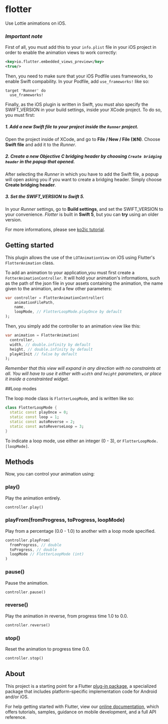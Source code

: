 # flotter

Use Lottie animations on iOS.

### *Important note*

First of all, you must add this to your `info.plist` file in your iOS project in order to enable the animation views to work correctly:

```xml
<key>io.flutter.embedded_views_preview</key>
<true/>
```

Then, you need to make sure that your iOS Podfile uses frameworks, to enable Swift compability. In your Podfile, add `use_frameworks!` like so:

```pod
target 'Runner' do
  use_frameworks!
```

Finally, as the iOS plugin is written in Swift, you must also specify the SWIFT_VERSION in your build settings, inside your XCode project. To do so, you must first:

##### 1. Add a new Swift file to your project inside the `Runner` project.

Open the project inside of XCode, and go to **File / New / File (⌘N)**. Choose **Swift file** and add it to the *Runner*.

##### 2. Create a new Objective C bridging header by choosing `Create bridging header` in the popup that opened.

After selecting the *Runner* in which you have to add the Swift file, a popup will open asking you if you want to create a bridging header. Simply choose **Create bridging header**.

##### 3. Set the *SWIFT_VERSION* to *Swift 5*.

In your *Runner* settings, go to **Build settings**, and set the SWIFT_VERSION to your convenience. *Flotter* is built in **Swift 5**, but you can **try** using an older version.

For more informations, please see [ko2ic tutorial](https://github.com/ko2ic/image_downloader/wiki#your-appdelegate-is-the-case-of-objective-c).

## Getting started

This plugin allows the use of the `LOTAnimationView` on iOS using Flutter's `FlotterAnimation` class.

To add an animation to your application,you must first create a `FotterAnimationController`. It will hold your animation's informations, such as the path of the json file in your assets containing the animation, the name given to the animation, and a few other parameters:

```dart
var controller = FlotterAnimationController(
    animationFilePath,
    name,
    loopMode, // FlotterLoopMode.playOnce by default
);
```

Then, you simply add the controller to an animation view like this:

```dart
var animation = FlotterAnimation(
  controller,
  width, // double.infinity by default
  height, // double.infinity by default
  playAtInit // false by default
);
```

*Remember that this view will expand in any direction with no constraints at all. You will have to use it either with `width` and `height` parameters, or place it inside a constrainted widget.*

##Loop modes

The loop mode class is `FlotterLoopMode`, and is written like so:

```dart
class FlotterLoopMode {
  static const playOnce = 0;
  static const loop = 1;
  static const autoReverse = 2;
  static const autoReverseLoop = 3;
}
```

To indicate a loop mode, use either an integer (0 - 3), or `FlotterLoopMode.[loopMode]`.

## Methods

Now, you can control your animation using:

### play()

Play the animation entirely.

```dart
controller.play()
```

### playFrom(fromProgress, toProgress, loopMode)

Play from a percentage (0.0 - 1.0) to another with a loop mode specified.

```dart
controller.playFrom(
  fromProgress, // double
  toProgress, // double
  loopMode // FlotterLoopMode (int)
)
```

### pause()

Pause the animation.

```dart
controller.pause()
```

### reverse()

Play the animation in reverse, from progress time 1.0 to 0.0.

```dart
controller.reverse()
```

### stop()

Reset the animation to progress time 0.0.

```dart
controller.stop()
```

## About

This project is a starting point for a Flutter
[plug-in package](https://flutter.dev/developing-packages/),
a specialized package that includes platform-specific implementation code for
Android and/or iOS.

For help getting started with Flutter, view our 
[online documentation](https://flutter.dev/docs), which offers tutorials, 
samples, guidance on mobile development, and a full API reference.
